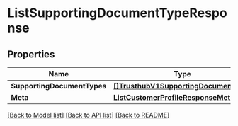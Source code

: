 # ListSupportingDocumentTypeResponse

## Properties

Name | Type | Description | Notes
------------ | ------------- | ------------- | -------------
**SupportingDocumentTypes** | [**[]TrusthubV1SupportingDocumentType**](TrusthubV1SupportingDocumentType.md) |  |[optional] 
**Meta** | [**ListCustomerProfileResponseMeta**](ListCustomerProfileResponseMeta.md) |  |[optional] 

[[Back to Model list]](../README.md#documentation-for-models) [[Back to API list]](../README.md#documentation-for-api-endpoints) [[Back to README]](../README.md)


